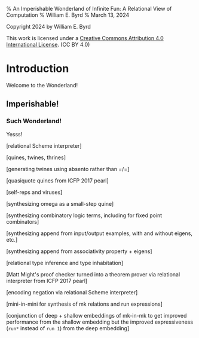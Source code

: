 % An Imperishable Wonderland of Infinite Fun: A Relational View of Computation
% William E. Byrd
% March 13, 2024

Copyright 2024 by William E. Byrd

This work is licensed under a [Creative Commons Attribution 4.0 International License](http://creativecommons.org/licenses/by/4.0/). (CC BY 4.0) 

# Introduction

Welcome to the Wonderland!

## Imperishable!

### Such Wonderland!

Yesss!

[relational Scheme interpreter]

[quines, twines, thrines]

[generating twines using absento rather than =/=]

[quasiquote quines from ICFP 2017 pearl]

[self-reps and viruses]

[synthesizing omega as a small-step quine]

[synthesizing combinatory logic terms, including for fixed point combinators]

[synthesizing append from input/output examples, with and without eigens, etc.]

[synthesizing append from associativity property + eigens]

[relational type inference and type inhabitation]

[Matt Might's proof checker turned into a theorem prover via relational interpreter from ICFP 2017 pearl]

[encoding negation via relational Scheme interpreter]

[mini-in-mini for synthesis of mk relations and run expressions]

[conjunction of deep + shallow embeddings of mk-in-mk to get improved performance from the shallow embedding but the improved expressiveness (`run*` instead of `run 1`) from the deep embedding]
